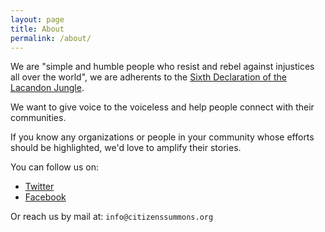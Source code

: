 ```yaml
---
layout: page
title: About
permalink: /about/
---
```


We are "simple and humble people who resist and rebel against injustices all over the world", we are adherents to the [Sixth Declaration of the Lacandon Jungle](https://enlacezapatista.ezln.org.mx/sdsl-en/).


We want to give voice to the voiceless and help people connect with their communities.

If you know any organizations or people in your community whose efforts should be highlighted, we'd love to amplify their stories.

You can follow us on:

* [Twitter](https://twitter.com/CitizensSummons)
* [Facebook](https://www.facebook.com/Citizens-Summons-101429791723806/)

Or reach us by mail at:
`info@citizenssummons.org`

